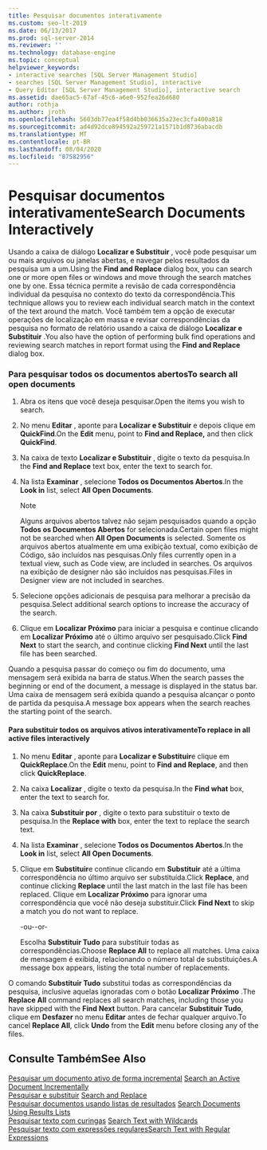 ```yaml
---
title: Pesquisar documentos interativamente
ms.custom: seo-lt-2019
ms.date: 06/13/2017
ms.prod: sql-server-2014
ms.reviewer: ''
ms.technology: database-engine
ms.topic: conceptual
helpviewer_keywords:
- interactive searches [SQL Server Management Studio]
- searches [SQL Server Management Studio], interactive
- Query Editor [SQL Server Management Studio], interactive search
ms.assetid: dae65ac5-67af-45c6-a6e0-952fea26d680
author: rothja
ms.author: jroth
ms.openlocfilehash: 5603db77ea4f58d4bb036635a23ec3cfa400a818
ms.sourcegitcommit: ad4d92dce894592a259721a1571b1d8736abacdb
ms.translationtype: MT
ms.contentlocale: pt-BR
ms.lasthandoff: 08/04/2020
ms.locfileid: "87582956"
---
```

# <a name="search-documents-interactively"></a><span data-ttu-id="46714-102">Pesquisar documentos interativamente</span><span class="sxs-lookup"><span data-stu-id="46714-102">Search Documents Interactively</span></span>
  <span data-ttu-id="46714-103">Usando a caixa de diálogo **Localizar e Substituir** , você pode pesquisar um ou mais arquivos ou janelas abertas, e navegar pelos resultados da pesquisa um a um.</span><span class="sxs-lookup"><span data-stu-id="46714-103">Using the **Find and Replace** dialog box, you can search one or more open files or windows and move through the search matches one by one.</span></span> <span data-ttu-id="46714-104">Essa técnica permite a revisão de cada correspondência individual da pesquisa no contexto do texto da correspondência.</span><span class="sxs-lookup"><span data-stu-id="46714-104">This technique allows you to review each individual search match in the context of the text around the match.</span></span> <span data-ttu-id="46714-105">Você também tem a opção de executar operações de localização em massa e revisar correspondências da pesquisa no formato de relatório usando a caixa de diálogo **Localizar e Substituir** .</span><span class="sxs-lookup"><span data-stu-id="46714-105">You also have the option of performing bulk find operations and reviewing search matches in report format using the **Find and Replace** dialog box.</span></span>  
  
### <a name="to-search-all-open-documents"></a><span data-ttu-id="46714-106">Para pesquisar todos os documentos abertos</span><span class="sxs-lookup"><span data-stu-id="46714-106">To search all open documents</span></span>  
  
1.  <span data-ttu-id="46714-107">Abra os itens que você deseja pesquisar.</span><span class="sxs-lookup"><span data-stu-id="46714-107">Open the items you wish to search.</span></span>  
  
2.  <span data-ttu-id="46714-108">No menu **Editar** , aponte para **Localizar e Substituir** e depois clique em **QuickFind**.</span><span class="sxs-lookup"><span data-stu-id="46714-108">On the **Edit** menu, point to **Find and Replace,** and then click **QuickFind**.</span></span>  
  
3.  <span data-ttu-id="46714-109">Na caixa de texto **Localizar e Substituir** , digite o texto da pesquisa.</span><span class="sxs-lookup"><span data-stu-id="46714-109">In the **Find and Replace** text box, enter the text to search for.</span></span>  
  
4.  <span data-ttu-id="46714-110">Na lista **Examinar** , selecione **Todos os Documentos Abertos**.</span><span class="sxs-lookup"><span data-stu-id="46714-110">In the **Look in** list, select **All Open Documents**.</span></span>  
  
    > [!NOTE]  
    >  <span data-ttu-id="46714-111">Alguns arquivos abertos talvez não sejam pesquisados quando a opção **Todos os Documentos Abertos** for selecionada.</span><span class="sxs-lookup"><span data-stu-id="46714-111">Certain open files might not be searched when **All Open Documents** is selected.</span></span> <span data-ttu-id="46714-112">Somente os arquivos abertos atualmente em uma exibição textual, como exibição de Código, são incluídos nas pesquisas.</span><span class="sxs-lookup"><span data-stu-id="46714-112">Only files currently open in a textual view, such as Code view, are included in searches.</span></span> <span data-ttu-id="46714-113">Os arquivos na exibição de designer não são incluídos nas pesquisas.</span><span class="sxs-lookup"><span data-stu-id="46714-113">Files in Designer view are not included in searches.</span></span>  
  
5.  <span data-ttu-id="46714-114">Selecione opções adicionais de pesquisa para melhorar a precisão da pesquisa.</span><span class="sxs-lookup"><span data-stu-id="46714-114">Select additional search options to increase the accuracy of the search.</span></span>  
  
6.  <span data-ttu-id="46714-115">Clique em **Localizar Próximo** para iniciar a pesquisa e continue clicando em **Localizar Próximo** até o último arquivo ser pesquisado.</span><span class="sxs-lookup"><span data-stu-id="46714-115">Click **Find Next** to start the search, and continue clicking **Find Next** until the last file has been searched.</span></span>  
  
 <span data-ttu-id="46714-116">Quando a pesquisa passar do começo ou fim do documento, uma mensagem será exibida na barra de status.</span><span class="sxs-lookup"><span data-stu-id="46714-116">When the search passes the beginning or end of the document, a message is displayed in the status bar.</span></span> <span data-ttu-id="46714-117">Uma caixa de mensagem será exibida quando a pesquisa alcançar o ponto de partida da pesquisa.</span><span class="sxs-lookup"><span data-stu-id="46714-117">A message box appears when the search reaches the starting point of the search.</span></span>  
  
#### <a name="to-replace-in-all-active-files-interactively"></a><span data-ttu-id="46714-118">Para substituir todos os arquivos ativos interativamente</span><span class="sxs-lookup"><span data-stu-id="46714-118">To replace in all active files interactively</span></span>  
  
1.  <span data-ttu-id="46714-119">No menu **Editar** , aponte para **Localizar e Substituir**e clique em **QuickReplace**.</span><span class="sxs-lookup"><span data-stu-id="46714-119">On the **Edit** menu, point to **Find and Replace**, and then click **QuickReplace**.</span></span>  
  
2.  <span data-ttu-id="46714-120">Na caixa **Localizar** , digite o texto da pesquisa.</span><span class="sxs-lookup"><span data-stu-id="46714-120">In the **Find what** box, enter the text to search for.</span></span>  
  
3.  <span data-ttu-id="46714-121">Na caixa **Substituir por** , digite o texto para substituir o texto de pesquisa.</span><span class="sxs-lookup"><span data-stu-id="46714-121">In the **Replace with** box, enter the text to replace the search text.</span></span>  
  
4.  <span data-ttu-id="46714-122">Na lista **Examinar** , selecione **Todos os Documentos Abertos**.</span><span class="sxs-lookup"><span data-stu-id="46714-122">In the **Look in** list, select **All Open Documents**.</span></span>  
  
5.  <span data-ttu-id="46714-123">Clique em **Substituir**e continue clicando em **Substituir** até a última correspondência no último arquivo ser substituída.</span><span class="sxs-lookup"><span data-stu-id="46714-123">Click **Replace**, and continue clicking **Replace** until the last match in the last file has been replaced.</span></span> <span data-ttu-id="46714-124">Clique em **Localizar Próximo** para ignorar uma correspondência que você não deseja substituir.</span><span class="sxs-lookup"><span data-stu-id="46714-124">Click **Find Next** to skip a match you do not want to replace.</span></span>  
  
     <span data-ttu-id="46714-125">-ou-</span><span class="sxs-lookup"><span data-stu-id="46714-125">-or-</span></span>  
  
     <span data-ttu-id="46714-126">Escolha **Substituir Tudo** para substituir todas as correspondências.</span><span class="sxs-lookup"><span data-stu-id="46714-126">Choose **Replace All** to replace all matches.</span></span> <span data-ttu-id="46714-127">Uma caixa de mensagem é exibida, relacionando o número total de substituições.</span><span class="sxs-lookup"><span data-stu-id="46714-127">A message box appears, listing the total number of replacements.</span></span>  
  
 <span data-ttu-id="46714-128">O comando **Substituir Tudo** substitui todas as correspondências da pesquisa, inclusive aquelas ignoradas com o botão **Localizar Próximo** .</span><span class="sxs-lookup"><span data-stu-id="46714-128">The **Replace All** command replaces all search matches, including those you have skipped with the **Find Next** button.</span></span> <span data-ttu-id="46714-129">Para cancelar **Substituir Tudo**, clique em **Desfazer** no menu **Editar** antes de fechar qualquer arquivo.</span><span class="sxs-lookup"><span data-stu-id="46714-129">To cancel **Replace All**, click **Undo** from the **Edit** menu before closing any of the files.</span></span>  
  
## <a name="see-also"></a><span data-ttu-id="46714-130">Consulte Também</span><span class="sxs-lookup"><span data-stu-id="46714-130">See Also</span></span>  
 <span data-ttu-id="46714-131">[Pesquisar um documento ativo de forma incremental](search-an-active-document-incrementally.md) </span><span class="sxs-lookup"><span data-stu-id="46714-131">[Search an Active Document Incrementally](search-an-active-document-incrementally.md) </span></span>  
 <span data-ttu-id="46714-132">[Pesquisar e substituir](search-and-replace.md) </span><span class="sxs-lookup"><span data-stu-id="46714-132">[Search and Replace](search-and-replace.md) </span></span>  
 <span data-ttu-id="46714-133">[Pesquisar documentos usando listas de resultados](search-documents-using-results-lists.md) </span><span class="sxs-lookup"><span data-stu-id="46714-133">[Search Documents Using Results Lists](search-documents-using-results-lists.md) </span></span>  
 <span data-ttu-id="46714-134">[Pesquisar texto com curingas](search-text-with-wildcards.md) </span><span class="sxs-lookup"><span data-stu-id="46714-134">[Search Text with Wildcards](search-text-with-wildcards.md) </span></span>  
 [<span data-ttu-id="46714-135">Pesquisar texto com expressões regulares</span><span class="sxs-lookup"><span data-stu-id="46714-135">Search Text with Regular Expressions</span></span>](search-text-with-regular-expressions.md)  
  
  
